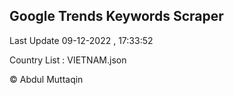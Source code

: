 

## Google Trends Keywords Scraper 
 
Last Update 09-12-2022 , 17:33:52

Country List :
VIETNAM.json



© Abdul Muttaqin 
